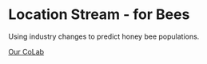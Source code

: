 # Location Stream - for Bees

Using industry changes to predict honey bee populations.

[Our CoLab](https://colab.research.google.com/drive/1o7HXhOl_NWhVm4Nn6L-sjDHsn0bokgeI?usp=sharing)
